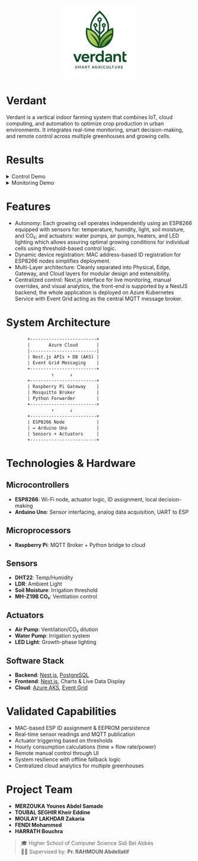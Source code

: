 <p align="center">
  <img src="logo.png" alt="Verdant Logo" width="200"/>
</p>

# Verdant
Verdant is a vertical indoor farming system that combines IoT, cloud computing, and automation to 
optimize crop production in urban environments. It integrates real-time monitoring, smart 
decision-making, and remote control across multiple greenhouses and growing cells.

# Results
<details>
    <summary>Control Demo</summary>
    ![Control Demo](gif/control.gif)
</details>
<details>
    <summary>Monitoring Demo</summary>
    ![Monitoring Demo](gif/monitoring.gif)
</details>

# Features
- Autonomy: Each growing cell operates independently using an ESP8266 equipped with sensors for: 
 temperature, humidity, light, soil moisture, and CO₂; and actuators: water pumps, air pumps, heaters, 
and LED lighting which allows assuring optimal growing conditions for individual cells using 
threshold-based control logic.
- Dynamic device registration: MAC address-based ID registration for ESP8266 nodes simplifies 
deployment.
- Multi-Layer architecture: Cleanly separated into Physical, Edge, Gateway, and Cloud layers 
for modular design and extensibility.
- Centralized control: Next.js interface for live monitoring, manual overrides, and visual 
analytics, the front-end is supported by a NestJS backend, the whole application is deployed on 
Azure Kubernetes Service with Event Grid acting as the central MQTT message broker.

# System Architecture
```
        +-------------------------+
        |       Azure Cloud       |
        |-------------------------|
        | Nest.js APIs + DB (AKS) |
        | Event Grid Messaging    |
        +-------------------------+
                 ↑      ↓
        +-------------------------+
        | Raspberry Pi Gateway    |
        | Mosquitto Broker        |
        | Python Forwarder        |
        +-------------------------+
                 ↑      ↓
        +-------------------------+
        | ESP8266 Node            |
        | ↔ Arduino Uno           |
        | Sensors + Actuators     |
        +-------------------------+
```

# Technologies & Hardware
## Microcontrollers
- **ESP8266**: Wi-Fi node, actuator logic, ID assignment, local decision-making
- **Arduino Uno**: Sensor interfacing, analog data acquisition, UART to ESP

## Microprocessors
- **Raspberry Pi**: MQTT Broker + Python bridge to cloud

## Sensors
- **DHT22**: Temp/Humidity
- **LDR**: Ambient Light
- **Soil Moisture**: Irrigation threshold
- **MH-Z19B CO₂**: Ventilation control

## Actuators
- **Air Pump**: Ventilation/CO₂ dilution
- **Water Pump**: Irrigation system
- **LED Light**: Growth-phase lighting

## Software Stack
- **Backend**: [Nest.js](https://nestjs.com/), [PostgreSQL](https://www.postgresql.org/)
- **Frontend**: [Next.js](https://nextjs.org/), Charts & Live Data Display
- **Cloud**: [Azure AKS](https://azure.microsoft.com/en-us/services/kubernetes-service/), [Event Grid](https://learn.microsoft.com/en-us/azure/event-grid/)

# Validated Capabilities
- MAC-based ESP ID assignment & EEPROM persistence
- Real-time sensor readings and MQTT publication
- Actuator triggering based on thresholds
- Hourly consumption calculations (time × flow rate/power)
- Remote manual control through UI
- System resilience with offline fallback logic
- Centralized cloud analytics for multiple greenhouses

# Project Team
- **MERZOUKA Younes Abdel Samade**
- **TOUBAL SEGHIR Kheir Eddine**
- **MOULAY LAKHDAR Zakaria**
- **FENDI Mohammed**
- **HARRATH Bouchra**

> 🎓 Higher School of Computer Science Sidi Bel Abbès  
> 🧑‍🏫 Supervised by: **Pr. RAHMOUN Abdellatif**
